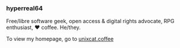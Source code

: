 ### hyperreal64

Free/libre software geek, open access & digital rights advocate, RPG enthusiast, ❤️ coffee. He/they.

To view my homepage, go to [unixcat.coffee](https://unixcat.coffee)
